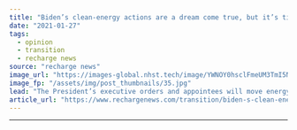 ```yaml
---
title: "Biden’s clean-energy actions are a dream come true, but it’s time to wake up and face reality"
date: "2021-01-27"
tags: 
  - opinion
  - transition
  - recharge news
source: "recharge news"
image_url: "https://images-global.nhst.tech/image/YWNOY0hsclFmeUM3TmI5NUs4U2h5UU1xbDhtTkpNSmhvN2ZMYi9Nc200Zz0=/nhst/binary/a0c6a7c3e1983dd8d8cad7c5d81fc946"
image_fp: "/assets/img/post_thumbnails/35.jpg"
lead: "The President’s executive orders and appointees will move energy policy in the right direction, but the new administration faces several potential roadblocks outside of its control, writes Tom Kiernan"
article_url: "https://www.rechargenews.com/transition/biden-s-clean-energy-actions-are-a-dream-come-true-but-it-s-time-to-wake-up-and-face-reality/2-1-952475"
---
```


---
